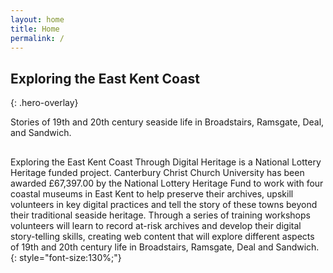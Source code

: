 ```yaml
---
layout: home
title: Home
permalink: /
---
```


<style>

.page-content {
  padding-top: 80px;
}

.hero-overlay{
  min-height: clamp(320px, 60vh, 720px);
  background: 
    linear-gradient(to bottom right, rgba(0,0,0,.4), rgba(0,0,0,.2)),
    url(assets/images/hero-placeholder.png) center / cover no-repeat;
  display: flex; flex-direction: column; align-items: center; justify-content: center;
  color: white; text-align: center;
  margin-top: 0;
}

.hero-overlay h2 {
  font-size: clamp(2rem, 4vw + 1rem, 4rem);
  line-height: 1.1;
  margin-bottom: 0.5em;
  margin-top: -2em;
}

.hero-overlay p {
  font-size: clamp(1rem, 1.5vw + 2rem, 1.8rem);
  line-height: 1.3;
  max-width: 60ch; /* keeps text comfortably readable */
  margin: 0 auto;  /* center under heading */
  padding: 0 2em;
}
</style>

## Exploring the East Kent Coast
{: .hero-overlay}

Stories of 19th and 20th century seaside life in Broadstairs, Ramsgate, Deal, and Sandwich.

##

Exploring the East Kent Coast Through Digital Heritage is a National Lottery Heritage funded project. Canterbury Christ Church University has been awarded £67,397.00 by the National Lottery Heritage Fund to work with four coastal museums in East Kent to help preserve their archives, upskill volunteers in key digital practices and tell the story of these towns beyond their traditional seaside heritage. Through a series of training workshops volunteers will learn to record at-risk archives and develop their digital story-telling skills, creating web content that will explore different aspects of 19th and 20th century life in Broadstairs, Ramsgate, Deal and Sandwich.
{: style="font-size:130%;"}